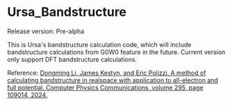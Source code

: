 # Ursa_Bandstructure

Release version: Pre-alpha

This is Ursa's bandstructure calculation code, which will include bandstructure calculations from G0W0 feature in the future. 
Current version only support DFT bandstructure calculations.

Reference: 
[Dongming Li, James Kestyn, and Eric Polizzi. A method of calculating bandstructure in realspace
with application to all-electron and full potential. Computer Physics Communications,
volume 295, page 109014, 2024.](https://www.sciencedirect.com/science/article/pii/S0010465523003594)
